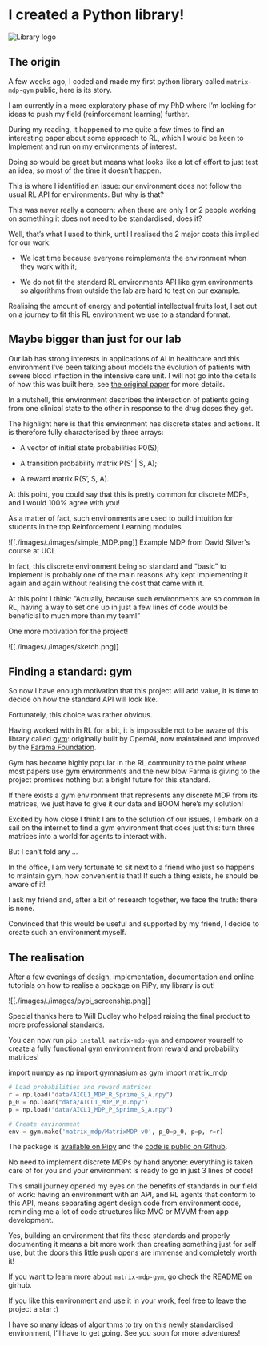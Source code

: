 #  I created a Python library!

![Library logo](./images/./images/header.png)


## The origin

A few weeks ago, I coded and made my first python library called `matrix-mdp-gym` public, here is its story.

I am currently in a more exploratory phase of my PhD where I’m looking for ideas to push my field (reinforcement learning) further.

During my reading, it happened to me quite a few times to find an interesting paper about some approach to RL, which I would be keen to Implement and run on my environments of interest.

Doing so would be great but means what looks like a lot of effort to just test an idea, so most of the time it doesn’t happen.

This is where I identified an issue: our environment does not follow the usual RL API for environments. But why is that?

This was never really a concern: when there are only 1 or 2 people working on something it does not need to be standardised, does it?

Well, that’s what I used to think, until I realised the 2 major costs this implied for our work:

* We lost time because everyone reimplements the environment when they work with it;

* We do not fit the standard RL environments API like gym environments so algorithms from outside the lab are hard to test on our example.

Realising the amount of energy and potential intellectual fruits lost, I set out on a journey to fit this RL environment we use to a standard format.

## Maybe bigger than just for our lab

Our lab has strong interests in applications of AI in healthcare and this environment I’ve been talking about models the evolution of patients with severe blood infection in the intensive care unit. I will not go into the details of how this was built here, see [the original paper](https://www.nature.com/articles/s41591-018-0213-5) for more details.

In a nutshell, this environment describes the interaction of patients going from one clinical state to the other in response to the drug doses they get.

The highlight here is that this environment has discrete states and actions. It is therefore fully characterised by three arrays:

* A vector of initial state probabilities P0(S);

* A transition probability matrix P(S’ | S, A);

* A reward matrix R(S’, S, A).

At this point, you could say that this is pretty common for discrete MDPs, and I would 100% agree with you!

As a matter of fact, such environments are used to build intuition for students in the top Reinforcement Learning modules.

![[./images/./images/simple_MDP.png]]
Example MDP from David Silver's course at UCL

In fact, this discrete environment being so standard and “basic” to implement is probably one of the main reasons why kept implementing it again and again without realising the cost that came with it.

At this point I think: ”Actually, because such environments are so common in RL, having a way to set one up in just a few lines of code would be beneficial to much more than my team!”

One more motivation for the project!

![[./images/./images/sketch.png]]

## Finding a standard: gym

So now I have enough motivation that this project will add value, it is time to decide on how the standard API will look like.

Fortunately, this choice was rather obvious.

Having worked with in RL for a bit, it is impossible not to be aware of this library called [gym](https://gymnasium.farama.org/): originally built by OpemAI, now maintained and improved by the [Farama Foundation](https://farama.org/Announcing-The-Farama-Foundation).

Gym has become highly popular in the RL community to the point where most papers use gym environments and the new blow Farma is giving to the project promises nothing but a bright future for this standard.

If there exists a gym environment that represents any discrete MDP from its matrices, we just have to give it our data and BOOM here’s my solution!

Excited by how close I think I am to the solution of our issues, I embark on a sail on the internet to find a gym environment that does just this: turn three matrices into a world for agents to interact with.

But I can’t fold any …

In the office, I am very fortunate to sit next to a friend who just so happens to maintain gym, how convenient is that! If such a thing exists, he should be aware of it!

I ask my friend and, after a bit of research together, we face the truth: there is none.

Convinced that this would be useful and supported by my friend, I decide to create such an environment myself.

## The realisation

After a few evenings of design, implementation, documentation and online tutorials on how to realise a package on PiPy, my library is out!

![[./images/./images/pypi_screenship.png]]

Special thanks here to Will Dudley who helped raising the final product to more professional standards.

You can now run `pip install matrix-mdp-gym` and empower yourself to create a fully functional gym environment from reward and probability matrices!

import numpy as np
import gymnasium as gym
import matrix_mdp

```python
# Load probabilities and reward matrices
r = np.load("data/AICL1_MDP_R_Sprime_S_A.npy")
p_0 = np.load("data/AICL1_MDP_P_0.npy")
p = np.load("data/AICL1_MDP_P_Sprime_S_A.npy")

# Create environment
env = gym.make('matrix_mdp/MatrixMDP-v0', p_0=p_0, p=p, r=r)
```

The package is [available on Pipy](https://pypi.org/project/matrix-mdp-gym/) and the [code is public on Github](https://github.com/Paul-543NA/matrix-mdp-gym).

No need to implement discrete MDPs by hand anyone: everything is taken care of for you and your environment is ready to go in just 3 lines of code!

This small journey opened my eyes on the benefits of standards in our field of work: having an environment with an API, and RL agents that conform to this API, means separating agent design code from environment code, reminding me a lot of code structures like MVC or MVVM from app development.

Yes, building an environment that fits these standards and properly documenting it means a bit more work than creating something just for self use, but the doors this little push opens are immense and completely worth it!

If you want to learn more about `matrix-mdp-gym`, go check the README on girhub.

If you like this environment and use it in your work, feel free to leave the project a star :)

I have so many ideas of algorithms to try on this newly standardised environment, I’ll have to get going. See you soon for more adventures!
